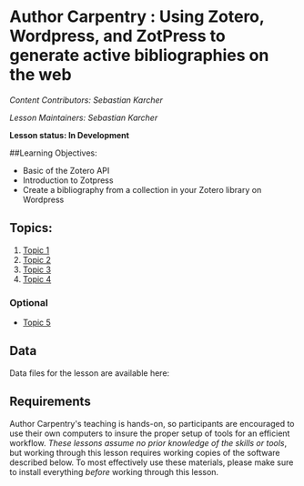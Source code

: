 Author Carpentry : Using Zotero, Wordpress, and ZotPress to generate active bibliographies on the web
=======

*Content Contributors: Sebastian Karcher*

*Lesson Maintainers: Sebastian Karcher*

**Lesson status: In Development**

##Learning Objectives:

- Basic of the Zotero API
- Introduction to Zotpress
- Create a bibliography from a collection in your Zotero library on Wordpress

## Topics:

1. [Topic 1](00-getting-started.html)
2. [Topic 2](01-working-with-openrefine.html)
3. [Topic 3](02-scripts.html)
4. [Topic 4](03-save-export.html)

### Optional
- [Topic 5](04-services.html)

## Data

Data files for the lesson are available here: 

## Requirements

Author Carpentry's teaching is hands-on, so participants are encouraged to use
their own computers to insure the proper setup of tools for an efficient
workflow.
*These lessons assume no prior knowledge of the skills or tools*, but working
through this lesson requires working copies of the software described below.
To most effectively use these materials, please make sure to install everything
*before* working through this lesson.                    
